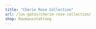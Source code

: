 ```yaml
---
title: "Cherie Rose Collection"
url: /los-gatos/cherie-rose-collection/
shop: Raumausstattung
---
```

